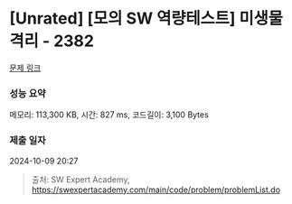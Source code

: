 # [Unrated] [모의 SW 역량테스트] 미생물 격리 - 2382 

[문제 링크](https://swexpertacademy.com/main/code/problem/problemDetail.do?contestProbId=AV597vbqAH0DFAVl) 

### 성능 요약

메모리: 113,300 KB, 시간: 827 ms, 코드길이: 3,100 Bytes

### 제출 일자

2024-10-09 20:27



> 출처: SW Expert Academy, https://swexpertacademy.com/main/code/problem/problemList.do